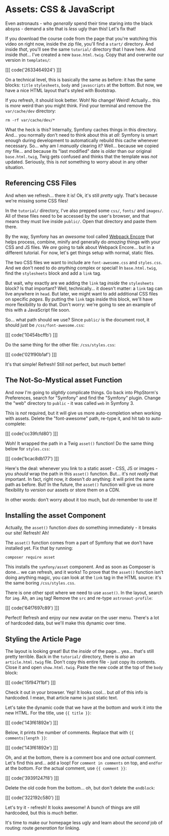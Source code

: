 # Assets: CSS & JavaScript

Even astronauts - who *generally* spend their time staring into the black absyss -
demand a site that is *less* ugly than this! Let's fix that!

If you download the course code from the page that you're watching this video on
right now, inside the zip file, you'll find a `start/` directory. And inside *that*,
you'll see the same `tutorial/` directory that I have here. And inside *that*...
I've created a new `base.html.twig`. Copy that and overwrite our version in `templates/`:

[[[ code('2633464924') ]]]

On a technical level, this is basically the same as before: it has the same blocks:
`title` `stylesheets`, `body` and `javascripts` at the bottom. But now, we have a
nice HTML layout that's styled with Bootstrap. 

If you refresh, it should look better. Woh! No change! Weird! Actually... this
is *more* weird than you might think. Find your terminal and remove the `var/cache/dev`
directory:

```terminal-silent
rm -rf var/cache/dev/*
```

What the heck is this? Internally, Symfony caches things in this directory. And...
you normally don't need to think about this at *all*: Symfony is smart enough during
development to automatically rebuild this cache whenever necessary. So... why am
I *manually* clearing it? Well... because we copied *my* file... and because its
"last modified" date is *older* than our original `base.html.twig`, Twig gets confused
and thinks that the template was *not* updated. Seriously, this is *not* something
to worry about in any other situation.

## Referencing CSS Files

And when we refresh... there it is! Ok, it's still *pretty* ugly. That's because
we're missing some CSS files!

In the `tutorial/` directory, I've also prepped some `css/`, `fonts/` and `images/`.
All of these files need to be accessed by the user's browser, and that means they
must live inside `public/`. Open that directory and paste them there.

By the way, Symfony has an *awesome* tool called [Webpack Encore][webpack_encore]
that helps process, combine, minify and generally do *amazing* things with your CSS
and JS files. We *are* going to talk about Webpack Encore... but in a different
tutorial. For now, let's get things setup with normal, static files.

The two CSS files we want to include are `font-awesome.css` and `styles.css`. And
we don't need to do *anything* complex or special! In `base.html.twig`, find the
`stylesheets` block and add a `link` tag.

But wait, why exactly are we adding the `link` tag *inside* the `stylesheets` block?
Is that important? Well, technically... it doesn't matter: a `link` tag can live
anywhere in `head`. But later, we might want to add additional CSS files on specific
*pages*. By putting the `link` tags inside this block, we'll have more flexibility
to do that. Don't worry: we're going to see an example of this with a JavaScript
file soon.

So... what path should we use? Since `public/` is the document root, it should
just be `/css/font-awesome.css`:

[[[ code('10454bcffb') ]]]

Do the same thing for the other file: `/css/styles.css`:

[[[ code('021f90b1af') ]]]

It's that simple! Refresh! Still not perfect, but *much* better!

## The Not-So-Mystical asset Function

And *now* I'm going to *slightly* complicate things. Go back into PhpStorm's
Preferences, search for "Symfony" and find the "Symfony" plugin. Change the "web"
directory to `public` - it was called `web` in Symfony 3.

This is *not* required, but it will give us more auto-completion when working with
assets. Delete the "font-awesome" path, re-type it, and hit tab to auto-complete:

[[[ code('cc39fcfd80') ]]]

Woh! It wrapped the path in a Twig `asset()` function! Do the same thing below
for `styles.css`:

[[[ code('bcac8db177') ]]]

Here's the deal: whenever you link to a static asset - CSS, JS or images - you
*should* wrap the path in this `asset()` function. But... it's not *really* that
important. In fact, right now, it doesn't *do* anything: it will print the same
path as before. But! In the future, the `asset()` function will give us more flexibility
to *version* our assets or store them on a CDN.

In other words: don't worry about it too much, but *do* remember to use it!

## Installing the asset Component

Actually, the `asset()` function *does* do something immediately - it breaks our
site! Refresh! Ah!

The `asset()` function comes from a part of Symfony that we don't have installed yet.
Fix that by running:

```terminal
composer require asset
```

This installs the `symfony/asset` component. And as soon as Composer is done...
we can refresh, and it works! To prove that the `asset()` function isn't doing anything
magic, you can look at the `link` tag in the HTML source: it's the same boring `/css/styles.css`.

There is one other spot where we need to use `asset()`. In the layout, search for
`img`. Ah, an `img` tag! Remove the `src` and re-type `astronaut-profile`:

[[[ code('64f7697c89') ]]]

Perfect! Refresh and enjoy our new avatar on the user menu. There's a lot of hardcoded
data, but we'll make this dynamic over time.

## Styling the Article Page

The layout is looking great! But the *inside* of the page... yea... that's still
pretty terrible. Back in the `tutorial/` directory, there is *also* an `article.html.twig`
file. Don't copy this entire file - just copy its contents. Close it and open
`show.html.twig`. Paste the new code at the top of the `body` block:

[[[ code('15f947f1bf') ]]]

Check it out in your browser. Yep! It looks cool... but *all* of this info is
hardcoded. I mean, that article name is just static text.

Let's take the dynamic code that we have at the bottom and work it into the new HTML.
For the title, use `{{ title }}`:

[[[ code('143f61892e') ]]]

Below, it prints the number of comments. Replace that with `{{ comments|length }}`:

[[[ code('143f61892e') ]]]

Oh, and at the bottom, there is a comment box and one *actual* comment. Let's find
this and... add a loop! For `comment in comments` on top, and `endfor` at the bottom.
For the actual comment, use `{{ comment }}`:

[[[ code('39391247f8') ]]]

Delete the old code from the bottom... oh, but don't delete the `endblock`:

[[[ code('322192c580') ]]]

Let's try it - refresh! It looks awesome! A bunch of things are still hardcoded,
but this is *much* better.

It's time to make our homepage less ugly and learn about the *second* job of routing:
route *generation* for linking.


[webpack_encore]: https://github.com/symfony/webpack-encore
